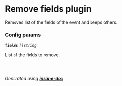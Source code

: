 # Remove fields plugin
Removes list of the fields of the event and keeps others.

### Config params
**`fields`** *`[]string`* 

List of the fields to remove.

<br>


<br>*Generated using [__insane-doc__](https://github.com/vitkovskii/insane-doc)*